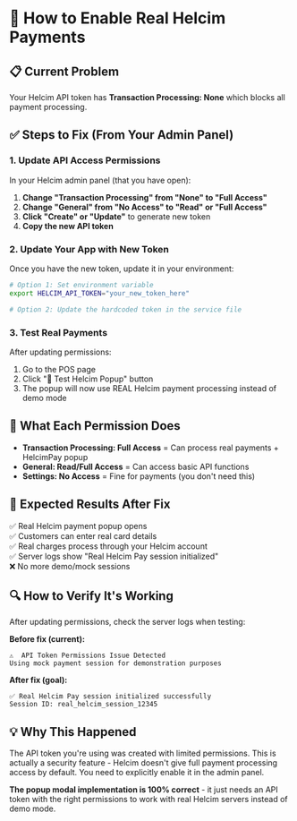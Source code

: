 # 🔑 How to Enable Real Helcim Payments

## 📋 **Current Problem**
Your Helcim API token has **Transaction Processing: None** which blocks all payment processing.

## ✅ **Steps to Fix (From Your Admin Panel)**

### 1. **Update API Access Permissions**
In your Helcim admin panel (that you have open):

1. **Change "Transaction Processing" from "None" to "Full Access"**
2. **Change "General" from "No Access" to "Read" or "Full Access"** 
3. **Click "Create" or "Update"** to generate new token
4. **Copy the new API token**

### 2. **Update Your App with New Token**
Once you have the new token, update it in your environment:

```bash
# Option 1: Set environment variable
export HELCIM_API_TOKEN="your_new_token_here"

# Option 2: Update the hardcoded token in the service file
```

### 3. **Test Real Payments**
After updating permissions:

1. Go to the POS page 
2. Click "🧪 Test Helcim Popup" button
3. The popup will now use REAL Helcim payment processing instead of demo mode

## 🎯 **What Each Permission Does**

- **Transaction Processing: Full Access** = Can process real payments + HelcimPay popup
- **General: Read/Full Access** = Can access basic API functions
- **Settings: No Access** = Fine for payments (you don't need this)

## 🚀 **Expected Results After Fix**

✅ Real Helcim payment popup opens  
✅ Customers can enter real card details  
✅ Real charges process through your Helcim account  
✅ Server logs show "Real Helcim Pay session initialized"  
❌ No more demo/mock sessions  

## 🔍 **How to Verify It's Working**

After updating permissions, check the server logs when testing:

**Before fix (current):**
```
⚠️  API Token Permissions Issue Detected
Using mock payment session for demonstration purposes
```

**After fix (goal):**
```
✅ Real Helcim Pay session initialized successfully
Session ID: real_helcim_session_12345
```

## 💡 **Why This Happened**

The API token you're using was created with limited permissions. This is actually a security feature - Helcim doesn't give full payment processing access by default. You need to explicitly enable it in the admin panel.

**The popup modal implementation is 100% correct** - it just needs an API token with the right permissions to work with real Helcim servers instead of demo mode.
